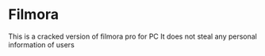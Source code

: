 # Filmora
This is a cracked version of filmora pro for PC
It does not steal any personal information of users
